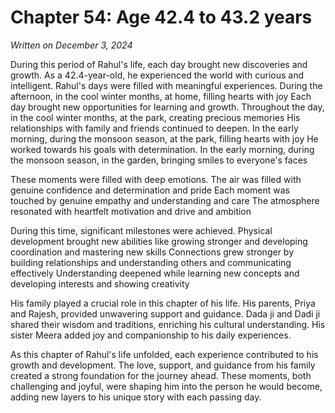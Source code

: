 # Chapter 54: Age 42.4 to 43.2 years

_Written on December 3, 2024_

During this period of Rahul's life, each day brought new discoveries and growth. As a 42.4-year-old, he experienced the world with curious and intelligent. Rahul's days were filled with meaningful experiences. During the afternoon, in the cool winter months, at home, filling hearts with joy Each day brought new opportunities for learning and growth. Throughout the day, in the cool winter months, at the park, creating precious memories His relationships with family and friends continued to deepen. In the early morning, during the monsoon season, at the park, filling hearts with joy He worked towards his goals with determination. In the early morning, during the monsoon season, in the garden, bringing smiles to everyone's faces 

These moments were filled with deep emotions. The air was filled with genuine confidence and determination and pride Each moment was touched by genuine empathy and understanding and care The atmosphere resonated with heartfelt motivation and drive and ambition 

During this time, significant milestones were achieved. Physical development brought new abilities like growing stronger and developing coordination and mastering new skills Connections grew stronger by building relationships and understanding others and communicating effectively Understanding deepened while learning new concepts and developing interests and showing creativity 

His family played a crucial role in this chapter of his life. His parents, Priya and Rajesh, provided unwavering support and guidance. Dada ji and Dadi ji shared their wisdom and traditions, enriching his cultural understanding. His sister Meera added joy and companionship to his daily experiences. 

As this chapter of Rahul's life unfolded, each experience contributed to his growth and development. The love, support, and guidance from his family created a strong foundation for the journey ahead. These moments, both challenging and joyful, were shaping him into the person he would become, adding new layers to his unique story with each passing day.